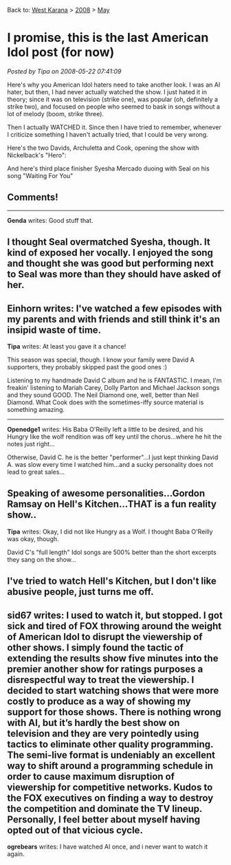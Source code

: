 Back to: [West Karana](/posts/westkarana.md) > [2008](/posts/2008/westkarana.md) > [May](./westkarana.md)
# I promise, this is the last American Idol post (for now)

*Posted by Tipa on 2008-05-22 07:41:09*

Here's why you American Idol haters need to take another look. I was an AI hater, but then, I had never actually watched the show. I just hated it in theory; since it was on television (strike one), was popular (oh, definitely a strike two), and focused on people who seemed to bask in songs without a lot of melody (boom, strike three).

Then I actually WATCHED it. Since then I have tried to remember, whenever I criticize something I haven't actually tried, that I could be very wrong.

Here's the two Davids, Archuletta and Cook, opening the show with Nickelback's "Hero":

And here's third place finisher Syesha Mercado duoing with Seal on his song "Waiting For You"


## Comments!
---
**Genda** writes: Good stuff that.

I thought Seal overmatched Syesha, though. It kind of exposed her vocally. I enjoyed the song and thought she was good but performing next to Seal was more than they should have asked of her.
---
**Einhorn** writes: I've watched a few episodes with my parents and with friends and still think it's an insipid waste of time.
---
**Tipa** writes: At least you gave it a chance!

This season was special, though. I know your family were David A supporters, they probably skipped past the good ones :)

Listening to my handmade David C album and he is FANTASTIC. I mean, I'm freakin' listening to Mariah Carey, Dolly Parton and Michael Jackson songs and they sound GOOD. The Neil Diamond one, well, better than Neil Diamond. What Cook does with the sometimes-iffy source material is something amazing.

---
**Openedge1** writes: His Baba O'Reilly left a little to be desired, and his Hungry like the wolf rendition was off key until the chorus...where he hit the notes just right...

Otherwise, David C. he is the better "performer"...I just kept thinking David A. was slow every time I watched him...and a sucky personality does not lead to great sales...

Speaking of awesome personalities...Gordon Ramsay on Hell's Kitchen...THAT is a fun reality show..
---
**Tipa** writes: Okay, I did not like Hungry as a Wolf. I thought Baba O'Reilly was okay, though.

David C's "full length" Idol songs are 500% better than the short excerpts they sang on the show...

I've tried to watch Hell's Kitchen, but I don't like abusive people, just turns me off.
---
**sid67** writes: I used to watch it, but stopped. I got sick and tired of FOX throwing around the weight of American Idol to disrupt the viewership of other shows. I simply found the tactic of extending the results show five minutes into the premier another show for ratings purposes a disrespectful way to treat the viewership. I decided to start watching shows that were more costly to produce as a way of showing my support for those shows. There is nothing wrong with AI, but it’s hardly the best show on television and they are very pointedly using tactics to eliminate other quality programming. The semi-live format is undeniably an excellent way to shift around a programming schedule in order to cause maximum disruption of viewership for competitive networks. Kudos to the FOX executives on finding a way to destroy the competition and dominate the TV lineup. Personally, I feel better about myself having opted out of that vicious cycle.
---
**ogrebears** writes: I have watched AI once, and i never want to watch it again.
